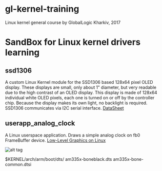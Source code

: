 # gl-kernel-training
Linux kernel general course by GlobalLogic Kharkiv, 2017

# SandBox for Linux kernel drivers learning

## ssd1306
A custom Linux Kernel module for the SSD1306 based 128x64 pixel OLED display.
These displays are small, only about 1" diameter, but very readable due to the high contrast of an OLED display. This display is made of 128x64 individual white OLED pixels, each one is turned on or off by the controller chip. Because the display makes its own light, no backlight is required. 
SSD1306 communicates via I2C serial interface.
[DataSheet](https://www.olimex.com/Products/Modules/LCD/MOD-OLED-128x64/resources/SSD1306.pdf)

## userapp_analog_clock
A Linux userspace application. Draws a simple analog clock on fb0 FrameBuffer device.
[Low-Level Graphics on Linux](http://betteros.org/tut/graphics1.php)

![alt tag](https://www.mathworks.com/help/supportpkg/beagleboneio/ug/beaglebone_black_pinmap.png)

$KERNEL/arch/arm/boot/dts/
am335x-boneblack.dts
am335x-bone-common.dtsi


